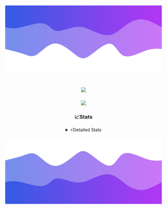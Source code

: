 ![Header](./header.png)
<div align="center">

<h1 align="center">
  <a href="https://git.io/typing-svg">
    <img src="https://readme-typing-svg.herokuapp.com/?lines=Hello,+There!+%F0%9F%91%8B;This+is+chicho.;Owner+on+Ocean;&center=true&size=25">
  </a>
</h1>
  
<p align="center">
  <img src="https://lanyard.cnrad.dev/api/852683595378196480" />
</p>

### 📈Stats
<details>
    <summary> ⚡Detailed Stats</summary>
    <br/>

<!--START_SECTION:waka-->
![Code Time](http://img.shields.io/badge/Code%20Time-685%20hrs%2045%20mins-blue)

![Profile Views](http://img.shields.io/badge/Profile%20Views-34-blue)

**🐱 My GitHub Data** 

> 📦 75.1 kB Used in GitHub's Storage 
 > 
> 🏆 17 Contributions in the Year 2024
 > 
> 🚫 Not Opted to Hire
 > 
> 📜 15 Public Repositories 
 > 
> 🔑 6 Private Repositories 
 > 
**I'm a Night 🦉** 

```text
🌞 Morning                21 commits          █░░░░░░░░░░░░░░░░░░░░░░░░   05.50 % 
🌆 Daytime                49 commits          ███░░░░░░░░░░░░░░░░░░░░░░   12.83 % 
🌃 Evening                166 commits         ███████████░░░░░░░░░░░░░░   43.46 % 
🌙 Night                  146 commits         ██████████░░░░░░░░░░░░░░░   38.22 % 
```
📅 **I'm Most Productive on Tuesday** 

```text
Monday                   23 commits          ██░░░░░░░░░░░░░░░░░░░░░░░   06.02 % 
Tuesday                  104 commits         ███████░░░░░░░░░░░░░░░░░░   27.23 % 
Wednesday                77 commits          █████░░░░░░░░░░░░░░░░░░░░   20.16 % 
Thursday                 52 commits          ███░░░░░░░░░░░░░░░░░░░░░░   13.61 % 
Friday                   41 commits          ███░░░░░░░░░░░░░░░░░░░░░░   10.73 % 
Saturday                 34 commits          ██░░░░░░░░░░░░░░░░░░░░░░░   08.90 % 
Sunday                   51 commits          ███░░░░░░░░░░░░░░░░░░░░░░   13.35 % 
```


📊 **This Week I Spent My Time On** 

```text
🕑︎ Time Zone: America/Argentina/Buenos_Aires

💬 Programming Languages: 
JavaScript               2 hrs 55 mins       ████████████████████░░░░░   80.30 % 
HTML                     27 mins             ███░░░░░░░░░░░░░░░░░░░░░░   12.40 % 
Bash                     9 mins              █░░░░░░░░░░░░░░░░░░░░░░░░   04.24 % 
Python                   6 mins              █░░░░░░░░░░░░░░░░░░░░░░░░   03.01 % 
JSON                     0 secs              ░░░░░░░░░░░░░░░░░░░░░░░░░   00.03 % 

🔥 Editors: 
VS Code                  3 hrs 38 mins       █████████████████████████   100.00 % 

🐱‍💻 Projects: 
Backend                  3 hrs 6 mins        █████████████████████░░░░   85.30 % 
Unknown Project          32 mins             ████░░░░░░░░░░░░░░░░░░░░░   14.70 % 

💻 Operating System: 
Windows                  3 hrs 38 mins       █████████████████████████   100.00 % 
```

**I Mostly Code in JavaScript** 

```text
JavaScript               9 repos             ███████░░░░░░░░░░░░░░░░░░   29.03 % 
HTML                     7 repos             ██████░░░░░░░░░░░░░░░░░░░   22.58 % 
C#                       2 repos             ██░░░░░░░░░░░░░░░░░░░░░░░   06.45 % 
SCSS                     1 repo              █░░░░░░░░░░░░░░░░░░░░░░░░   03.23 % 
Batchfile                1 repo              █░░░░░░░░░░░░░░░░░░░░░░░░   03.23 % 
```




 Last Updated on 24/04/2024 19:10:34 UTC
<!--END_SECTION:waka-->
</details>

![Footer](./footer.png)
